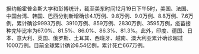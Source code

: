 据约翰霍普金斯大学和彭博统计，截至美东时间12月19日下午5时，美国、法国、中国台湾、韩国、巴西分别新增确诊4.1万例、9.8万例、9.0万例、8.8万例、7.6万例，累计确诊9993万例、3910万例、859万例、2830万例、3595万例，疫苗接种完毕比率为67.0%、81.5%、86.0%、86.3%、81.3%。此外，印度、德国、日本、意大利、英国、俄罗斯、土耳其、西班牙、越南、澳大利亚累计确诊超过1000万例。目前全球累计确诊6.54亿例，累计死亡667万例。